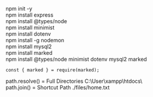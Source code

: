 npm init -y  
npm install express  
npm install @types/node  
npm install minimist  
npm install dotenv  
npm install -g nodemon  
npm install mysql2  
npm install marked  
npm install @types/node minimist dotenv mysql2 marked  
  
```
const { marked } = require(marked);
```
  
path.resolve() = Full Directories C:\User\xampp\htdocs\  
path.join() = Shortcut Path ./files/home.txt  

